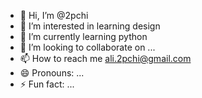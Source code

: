 - 👋 Hi, I’m @2pchi
- 👀 I’m interested in learning design
- 🌱 I’m currently learning python
- 💞️ I’m looking to collaborate on ...
- 📫 How to reach me ali.2pchi@gmail.com
- 😄 Pronouns: ...
- ⚡ Fun fact: ...

<!---
2pchi/2pchi is a ✨ special ✨ repository because its `README.md` (this file) appears on your GitHub profile.
You can click the Preview link to take a look at your changes.
--->
